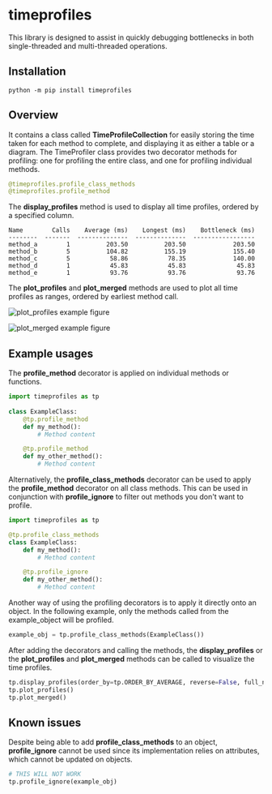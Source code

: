 # timeprofiles

This library is designed to assist in quickly debugging bottlenecks in both single-threaded and multi-threaded operations. 

## Installation

```
python -m pip install timeprofiles
```

## Overview

It contains a class called **TimeProfileCollection** for easily storing the time taken for each method to complete, and displaying it as either a table or a diagram. The TimeProfiler class provides two decorator methods for profiling: one for profiling the entire class, and one for profiling individual methods.

```python
@timeprofiles.profile_class_methods
@timeprofiles.profile_method
```

The **display_profiles** method is used to display all time profiles, ordered by a specified column.

```
Name        Calls    Average (ms)    Longest (ms)    Bottleneck (ms)
--------  -------  --------------  --------------  -----------------
method_a        1          203.50          203.50             203.50
method_b        5          104.82          155.19             155.40
method_c        5           58.86           78.35             140.00
method_d        1           45.83           45.83              45.83
method_e        1           93.76           93.76              93.76
```

The **plot_profiles** and **plot_merged** methods are used to plot all time profiles as ranges, ordered by earliest method call.

![plot_profiles example figure](https://raw.githubusercontent.com/HansT01/timeprofiles/main/assets/images/example_fig.png)

![plot_merged example figure](https://raw.githubusercontent.com/HansT01/timeprofiles/main/assets/images/example_fig_merged.png)

## Example usages

The **profile_method** decorator is applied on individual methods or functions.

```python
import timeprofiles as tp
    
class ExampleClass:
    @tp.profile_method
    def my_method():
        # Method content

    @tp.profile_method
    def my_other_method():
        # Method content
```

Alternatively, the **profile_class_methods** decorator can be used to apply the **profile_method** decorator on all class methods. This can be used in conjunction with **profile_ignore** to filter out methods you don't want to profile.

```python
import timeprofiles as tp

@tp.profile_class_methods
class ExampleClass:
    def my_method():
        # Method content

    @tp.profile_ignore
    def my_other_method():
        # Method content
```

Another way of using the profiling decorators is to apply it directly onto an object. In the following example, only the methods called from the example_object will be profiled.

```python
example_obj = tp.profile_class_methods(ExampleClass())
```

After adding the decorators and calling the methods, the **display_profiles** or the **plot_profiles** and **plot_merged** methods can be called to visualize the time profiles.

```python
tp.display_profiles(order_by=tp.ORDER_BY_AVERAGE, reverse=False, full_name=True)
tp.plot_profiles()
tp.plot_merged()
```

## Known issues

Despite being able to add **profile_class_methods** to an object, **profile_ignore** cannot be used since its implementation relies on attributes, which cannot be updated on objects.

```python
# THIS WILL NOT WORK
tp.profile_ignore(example_obj)
```